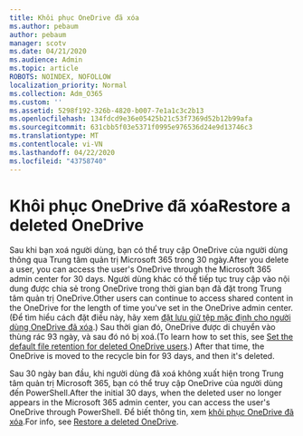 ```yaml
---
title: Khôi phục OneDrive đã xóa
ms.author: pebaum
author: pebaum
manager: scotv
ms.date: 04/21/2020
ms.audience: Admin
ms.topic: article
ROBOTS: NOINDEX, NOFOLLOW
localization_priority: Normal
ms.collection: Adm_O365
ms.custom: ''
ms.assetid: 5298f192-326b-4820-b007-7e1a1c3c2b13
ms.openlocfilehash: 134fdcd9e36e05425b21c53f7369d52b12b99afa
ms.sourcegitcommit: 631cbb5f03e5371f0995e976536d24e9d13746c3
ms.translationtype: MT
ms.contentlocale: vi-VN
ms.lasthandoff: 04/22/2020
ms.locfileid: "43758740"
---
```

# <a name="restore-a-deleted-onedrive"></a><span data-ttu-id="6c35a-102">Khôi phục OneDrive đã xóa</span><span class="sxs-lookup"><span data-stu-id="6c35a-102">Restore a deleted OneDrive</span></span>

<span data-ttu-id="6c35a-103">Sau khi bạn xoá người dùng, bạn có thể truy cập OneDrive của người dùng thông qua Trung tâm quản trị Microsoft 365 trong 30 ngày.</span><span class="sxs-lookup"><span data-stu-id="6c35a-103">After you delete a user, you can access the user's OneDrive through the Microsoft 365 admin center for 30 days.</span></span> <span data-ttu-id="6c35a-104">Người dùng khác có thể tiếp tục truy cập vào nội dung được chia sẻ trong OneDrive trong thời gian bạn đã đặt trong Trung tâm quản trị OneDrive.</span><span class="sxs-lookup"><span data-stu-id="6c35a-104">Other users can continue to access shared content in the OneDrive for the length of time you've set in the OneDrive admin center.</span></span> <span data-ttu-id="6c35a-105">(Để tìm hiểu cách đặt điều này, hãy xem [đặt lưu giữ tệp mặc định cho người dùng OneDrive đã xóa](https://go.microsoft.com/fwlink/?linkid=874267).) Sau thời gian đó, OneDrive được di chuyển vào thùng rác 93 ngày, và sau đó nó bị xoá.</span><span class="sxs-lookup"><span data-stu-id="6c35a-105">(To learn how to set this, see [Set the default file retention for deleted OneDrive users](https://go.microsoft.com/fwlink/?linkid=874267).) After that time, the OneDrive is moved to the recycle bin for 93 days, and then it's deleted.</span></span>
  
<span data-ttu-id="6c35a-106">Sau 30 ngày ban đầu, khi người dùng đã xoá không xuất hiện trong Trung tâm quản trị Microsoft 365, bạn có thể truy cập OneDrive của người dùng đến PowerShell.</span><span class="sxs-lookup"><span data-stu-id="6c35a-106">After the initial 30 days, when the deleted user no longer appears in the Microsoft 365 admin center, you can access the user's OneDrive through PowerShell.</span></span> <span data-ttu-id="6c35a-107">Để biết thông tin, xem [khôi phục OneDrive đã xóa](https://go.microsoft.com/fwlink/?linkid=874269).</span><span class="sxs-lookup"><span data-stu-id="6c35a-107">For info, see [Restore a deleted OneDrive](https://go.microsoft.com/fwlink/?linkid=874269).</span></span>
  

